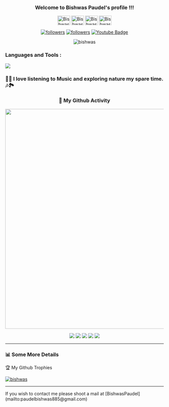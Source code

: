 <h3 align="center">
  Welcome to Bishwas Paudel's profile  !!!
</h3>

<p align="center">
  <a href="https://x.com/Bishwas885" target="blank"><img align="center" src="https://raw.githubusercontent.com/rahuldkjain/github-profile-readme-generator/master/src/images/icons/Social/twitter.svg" alt="Bishwas Paudel" height="30" width="40" /></a>
<a href="https://www.linkedin.com/in/bishwas-paudel//" target="blank"><img align="center" src="https://raw.githubusercontent.com/rahuldkjain/github-profile-readme-generator/master/src/images/icons/Social/linked-in-alt.svg" alt="Bishwas" height="30" width="40" /></a>
<a href="https://www.facebook.com/bishwas01" target="blank"><img align="center" src="https://raw.githubusercontent.com/rahuldkjain/github-profile-readme-generator/master/src/images/icons/Social/facebook.svg" alt="Bishwas" height="30" width="40" /></a>
<a href="https://www.instagram.com/bishwas_paudel_/" target="blank"><img align="center" src="https://raw.githubusercontent.com/rahuldkjain/github-profile-readme-generator/master/src/images/icons/Social/instagram.svg" alt="Bishwas" height="30" width="40" /></a>
</p>
<p align="center">
  <a href="https://x.com/Bishwas885">
    <img alt="followers" title="Follow me on Twitter" src="https://custom-icon-badges.herokuapp.com/twitter/follow/Bishwas-paudel?color=236ad3&labelColor=1da1f2&label=Follow&logo=twitter-outline&logoColor=white&style=for-the-badge"/></a>
  <a href="https://github.com/Bishwas-paudel">
    <img alt="followers" title="Follow me on Github" src="https://custom-icon-badges.herokuapp.com/github/followers/Bishwas-paudel?color=333333&labelColor=111111&style=for-the-badge&logo=person-add&label=Follow&logoColor=white"/></a>
    <a href="https://x.com/Bishwas885">
      <img src="https://img.shields.io/badge/YouTube-red?style=for-the-badge&logo=youtube&logoColor=white" alt="Youtube Badge"/>
    </a>
    <p align="center"> <img src="https://komarev.com/ghpvc/?username=Bishwas-Paudel&label=Profile%20views&color=0e75b6&style=flat" alt="bishwas" /> </p>
</p>

<h3 align="left">Languages and Tools : </h3>

![](https://skillicons.dev/icons?i=html,css,javascript,mysql,mongodb,java,git,github,c,asp,dotnet,postman,react,vscode,visualstudio,flutter,workers&perline=20) 


### 👨‍💻 I love listening to Music and exploring nature  my spare time. 🎶🏞️



<div align="center">

### 👨 My Github Activity

<img src="https://github-readme-streak-stats.herokuapp.com/?user=Bishwas-Paudel&theme=algolia&hide_border=true" width="700"/>

![](http://github-profile-summary-cards.vercel.app/api/cards/profile-details?username=Bishwas-Paudel&theme=github_dark)
![](http://github-profile-summary-cards.vercel.app/api/cards/repos-per-language?username=Bishwas-Paudel&theme=github_dark)
![](http://github-profile-summary-cards.vercel.app/api/cards/most-commit-language?username=Bishwas-Paudel&theme=github_dark)
![](http://github-profile-summary-cards.vercel.app/api/cards/stats?username=Bishwas-Paudel&theme=github_dark)
![](http://github-profile-summary-cards.vercel.app/api/cards/productive-time?username=Bishwas-Paudel&theme=github_dark&utcOffset=8)

</div>



<hr>


### 📊 Some More Details

<p>🏆 My Github Trophies </p> 

<p> <a href="https://github.com/ryo-ma/github-profile-trophy"><img src="https://github-profile-trophy.vercel.app/?username=Bishwas-paudel" alt="bishwas" /></a> </p>


<hr>
If you wish to contact me please shoot a mail at  [BishwasPaudel](mailto:paudelbishwas885@gmail.com)

